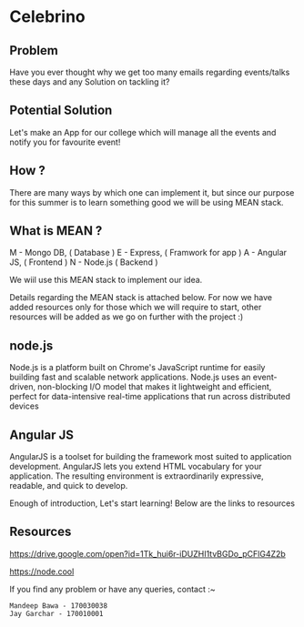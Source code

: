 # Celebrino

## Problem
Have you ever thought why we get too many emails regarding events/talks these days and any Solution on tackling it?

## Potential Solution
Let's make an App for our college which will manage all the events and notify you for favourite event!

## How ?
There are many ways by which one can implement it, but since our purpose for this summer is to learn something good
we will be using MEAN stack.

## What is MEAN ?
M - Mongo DB,   ( Database )
E - Express,    ( Framwork for app )
A - Angular JS, ( Frontend )
N - Node.js     ( Backend )

We wiil use this MEAN stack to implement our idea. 

Details regarding the MEAN stack is attached below. 
For now we have added resources only for those which we will require to start, other resources will be added as we go on further with the project :) 

## node.js

Node.js is a platform built on Chrome's JavaScript runtime for easily building fast and scalable network 
applications. Node.js uses an event-driven, non-blocking I/O model that makes it lightweight and 
efficient, perfect for data-intensive real-time applications that run across distributed devices



## Angular JS
AngularJS is a toolset for building the framework most suited to application development. AngularJS lets you extend HTML vocabulary for your application.
The resulting environment is extraordinarily expressive, readable, and quick to develop.


Enough of introduction, Let's start learning!
Below are the links to resources

## Resources

https://drive.google.com/open?id=1Tk_hui6r-iDUZHI1tvBGDo_pCFlG4Z2b

https://node.cool

If you find any problem or have any queries, contact :~

    Mandeep Bawa - 170030038
    Jay Garchar - 170010001
